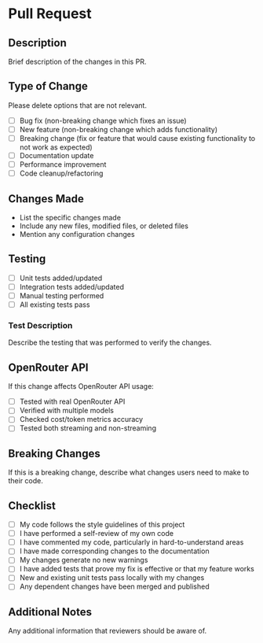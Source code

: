 # Pull Request

## Description
Brief description of the changes in this PR.

## Type of Change
Please delete options that are not relevant.

- [ ] Bug fix (non-breaking change which fixes an issue)
- [ ] New feature (non-breaking change which adds functionality)
- [ ] Breaking change (fix or feature that would cause existing functionality to not work as expected)
- [ ] Documentation update
- [ ] Performance improvement
- [ ] Code cleanup/refactoring

## Changes Made
- List the specific changes made
- Include any new files, modified files, or deleted files
- Mention any configuration changes

## Testing
- [ ] Unit tests added/updated
- [ ] Integration tests added/updated
- [ ] Manual testing performed
- [ ] All existing tests pass

### Test Description
Describe the testing that was performed to verify the changes.

## OpenRouter API
If this change affects OpenRouter API usage:
- [ ] Tested with real OpenRouter API
- [ ] Verified with multiple models
- [ ] Checked cost/token metrics accuracy
- [ ] Tested both streaming and non-streaming

## Breaking Changes
If this is a breaking change, describe what changes users need to make to their code.

## Checklist
- [ ] My code follows the style guidelines of this project
- [ ] I have performed a self-review of my own code
- [ ] I have commented my code, particularly in hard-to-understand areas
- [ ] I have made corresponding changes to the documentation
- [ ] My changes generate no new warnings
- [ ] I have added tests that prove my fix is effective or that my feature works
- [ ] New and existing unit tests pass locally with my changes
- [ ] Any dependent changes have been merged and published

## Additional Notes
Any additional information that reviewers should be aware of.